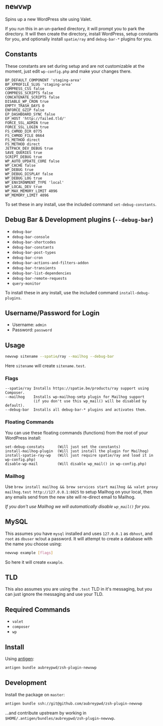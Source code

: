 # `newvwp`

Spins up a new WordPress site using Valet. 

If you run this in an un-parked directory, it will prompt you to park the directory. It will then create the directory, install WordPress, setup constants for you, and optionally install `spatie/ray` and `debug-bar-*` plugins for you.

## Constants

These constants are set during setup and are not customizable at the moment, just edit `wp-config.php` and make your changes there.

```
BP_DEFAULT_COMPONENT 'staging-area'
BP_XPROFILE_SLUG 'staging-area'
COMPRESS_CSS false 
COMPRESS_SCRIPTS false 
CONCATENATE_SCRIPTS false 
DISABLE_WP_CRON true 
EMPTY_TRASH_DAYS 0 
ENFORCE_GZIP false 
EP_DASHBOARD_SYNC false 
EP_HOST 'http://failed.tld/'
FORCE_SSL_ADMIN true 
FORCE_SSL_LOGIN true 
FS_CHMOD_DIR 0775 
FS_CHMOD_FILE 0664 
FS_METHOD direct
FS_METHOD direct 
JETPACK_DEV_DEBUG true 
SAVE_QUERIES true 
SCRIPT_DEBUG true 
WP_AUTO_UPDATE_CORE false 
WP_CACHE false 
WP_DEBUG true 
WP_DEBUG_DISPLAY false 
WP_DEBUG_LOG true 
WP_ENVIRONMENT_TYPE 'local'
WP_LOCAL_DEV true 
WP_MAX_MEMORY_LIMIT 4096
WP_MEMORY_LIMIT 4096
```

To set these in any install, use the included command `set-debug-constants`.

## Debug Bar & Development plugins (`--debug-bar`)

- `debug-bar`
- `debug-bar-console`
- `debug-bar-shortcodes`
- `debug-bar-constants`
- `debug-bar-post-types`
- `debug-bar-cron`
- `debug-bar-actions-and-filters-addon`
- `debug-bar-transients`
- `debug-bar-list-dependencies`
- `debug-bar-remote-requests`
- `query-monitor`

To install these in any install, use the included command `install-debug-plugins`.

## Username/Password for Login

- Username: `admin`
- Password: `password`

## Usage

```bash
newvwp sitename --spatie/ray --mailhog --debug-bar
```

Here `sitename` will create `sitename.test`.

### Flags

```
--spatie/ray Installs https://spatie.be/products/ray support using Composer.
--mailhog    Installs wp-mailhog-smtp plugin for Mailhog support 
             (if you don't use this wp_mail() will be disabled by default).
--debug-bar  Installs all debug-bar-* plugins and activates them.
```

### Floating Commands

You can use these floating commands (functions) from the root of your WordPress install:

```
set-debug-constats      (Will just set the constants)
install-mailhog-plugin  (Will just install the plugin for Mailhog)
install-spatie-ray-wp   (Will just require spatie/ray and load it in wp-config.php)
disable-wp-mail         (Will disable wp_mail() in wp-config.php)
```

### Mailhog

Use `brew install mailhog && brew services start mailhog && valet proxy mailhog.test http://127.0.0.1:8025` to setup Mailhog on your local, then any emails send from the new site will re-direct email to Mailhog.

_If you don't use Mailhog we will automatically disable `wp_mail()` for you._

## MySQL

This assumes you have `mysql` installed and uses `127.0.0.1` as `dbhost`, and `root` as `dbuser` w/out a password. It will attempt to create a database with the name you choose using:

```bash
newvwp example [flags]
```

So here it will create `example`.

## TLD

This also assumes you are using the `.test` TLD in it's messaging, but you can just ignore the messaging and use your TLD.

## Required Commands

- `valet`
- `composer`
- `wp`

## Install

Using [antigen](https://github.com/zsh-users/antigen):

```bash
antigen bundle aubreypwd/zsh-plugin-newvwp
```

## Development

Install the package on `master`:

```bash
antigen bundle ssh://git@github.com/aubreypwd/zsh-plugin-newvwp
```

...and contribute upstream by working in `$HOME/.antigen/bundles/aubreypwd/zsh-plugin-newvwp`.